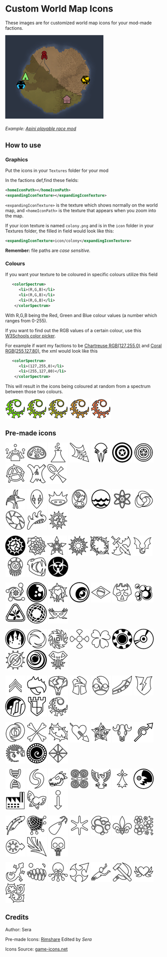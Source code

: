 # Custom World Map Icons
These images are for customized world map icons for your mod-made factions.

![alt text](https://github.com/seraphile/rimshare/blob/master/custom%20world%20map%20icons/customiconexample.png?raw=true)
###### *Example: [Apini playable race mod](https://ludeon.com/forums/index.php?topic=31076.0)*

## How to use

### Graphics
Put the icons in your `Textures` folder for your mod

In the factions def,find these fields:
```xml
<homeIconPath></homeIconPath>
<expandingIconTexture></expandingIconTexture>
```
`<expandingIconTexture>` is the texture which shows normally on the world map, and `<homeIconPath>` is the texture that appears when you zoom into the map.

If your icon texture is named `colony.png` and is in the `icon` folder in your Textures folder, the filled in field would look like this:
```xml
<expandingIconTexture>icon/colony</expandingIconTexture>
```
**Remember:** file paths are *case sensitive.*

### Colours
If you want your texture to be coloured in specific colours utilize this field
```xml
   <colorSpectrum>
      <li>(R,G,B)</li>
      <li>(R,G,B)</li>
      <li>(R,G,B)</li>
    </colorSpectrum>
```
With R,G,B being the Red, Green and Blue colour values (a number which ranges from 0-255).

If you want to find out the RGB values of a certain colour, use this [W3Schools color picker](https://www.w3schools.com/colors/colors_picker.asp).


For example if want my factions to be [Chartreuse RGB(127,255,0)](https://www.w3schools.com/colors/color_tryit.asp?color=Chartreuse) and [Coral RGB(255,127,80)](https://www.w3schools.com/colors/color_tryit.asp?color=Coral), the xml would look like this
```xml
   <colorSpectrum>
      <li>(127,255,0)</li>
      <li>(255,127,80)</li>
    </colorSpectrum>
```
This will result in the icons being coloured at random from a spectrum between those two colours.

![alt text](https://github.com/seraphile/rimshare/blob/master/custom%20world%20map%20icons/examplegradient1.png?raw=true) ![alt text](https://github.com/seraphile/rimshare/blob/master/custom%20world%20map%20icons/examplegradient2.png?raw=true) ![alt text](https://github.com/seraphile/rimshare/blob/master/custom%20world%20map%20icons/examplegradient3.png?raw=true) ![alt text](https://github.com/seraphile/rimshare/blob/master/custom%20world%20map%20icons/examplegradient4.png?raw=true) ![alt text](https://github.com/seraphile/rimshare/blob/master/custom%20world%20map%20icons/examplegradient5.png?raw=true)

## Pre-made icons

![alt text](https://github.com/seraphile/rimshare/blob/master/custom%20world%20map%20icons/acid-tube.png?raw=true) ![alt text](https://github.com/seraphile/rimshare/blob/master/custom%20world%20map%20icons/acid-blob.png?raw=true) ![alt text](https://github.com/seraphile/rimshare/blob/master/custom%20world%20map%20icons/acid.png?raw=true) ![alt text](https://github.com/seraphile/rimshare/blob/master/custom%20world%20map%20icons/aerodynamic-harpoon.png?raw=true) ![alt text](https://github.com/seraphile/rimshare/blob/master/custom%20world%20map%20icons/alien-skull.png?raw=true) ![alt text](https://github.com/seraphile/rimshare/blob/master/custom%20world%20map%20icons/american-shield%20(1).png?raw=true) ![alt text](https://github.com/seraphile/rimshare/blob/master/custom%20world%20map%20icons/american-shield.png?raw=true) ![alt text](https://github.com/seraphile/rimshare/blob/master/custom%20world%20map%20icons/anarchy.png?raw=true) ![alt text](https://github.com/seraphile/rimshare/blob/master/custom%20world%20map%20icons/animal-hide.png?raw=true)![alt text](https://github.com/seraphile/rimshare/blob/master/custom%20world%20map%20icons/ankh.png?raw=true)

![alt text](https://github.com/seraphile/rimshare/blob/master/custom%20world%20map%20icons/anubis.png?raw=true) ![alt text](https://github.com/seraphile/rimshare/blob/master/custom%20world%20map%20icons/architect-mask.png?raw=true) ![alt text](https://github.com/seraphile/rimshare/blob/master/custom%20world%20map%20icons/armoured-shell.png?raw=true) ![alt text](https://github.com/seraphile/rimshare/blob/master/custom%20world%20map%20icons/artificial-intelligence.png?raw=true) ![alt text](https://github.com/seraphile/rimshare/blob/master/custom%20world%20map%20icons/at-sea.png?raw=true) ![alt text](https://github.com/seraphile/rimshare/blob/master/custom%20world%20map%20icons/atom.png?raw=true) ![alt text](https://github.com/seraphile/rimshare/blob/master/custom%20world%20map%20icons/atomic-slashes.png?raw=true) ![alt text](https://github.com/seraphile/rimshare/blob/master/custom%20world%20map%20icons/automatic-sas.png?raw=true) ![alt text](https://github.com/seraphile/rimshare/blob/master/custom%20world%20map%20icons/backbone-shell.png?raw=true) ![alt text](https://github.com/seraphile/rimshare/blob/master/custom%20world%20map%20icons/ball-glow%20(1).png?raw=true)

![alt text](https://github.com/seraphile/rimshare/blob/master/custom%20world%20map%20icons/ball-glow.png?raw=true) ![alt text](https://github.com/seraphile/rimshare/blob/master/custom%20world%20map%20icons/barbed-coil.png?raw=true)![alt text](https://github.com/seraphile/rimshare/blob/master/custom%20world%20map%20icons/barbed-star.png?raw=true) ![alt text](https://github.com/seraphile/rimshare/blob/master/custom%20world%20map%20icons/barbed-sun.png?raw=true) ![alt text](https://github.com/seraphile/rimshare/blob/master/custom%20world%20map%20icons/barbed-wire.png?raw=true) ![alt text](https://github.com/seraphile/rimshare/blob/master/custom%20world%20map%20icons/bat-blade.png?raw=true) ![alt text](https://github.com/seraphile/rimshare/blob/master/custom%20world%20map%20icons/batwing-emblem.png?raw=true) ![alt text](https://github.com/seraphile/rimshare/blob/master/custom%20world%20map%20icons/behold.png?raw=true) ![alt text](https://github.com/seraphile/rimshare/blob/master/custom%20world%20map%20icons/bestial-fangs.png?raw=true) ![alt text](https://github.com/seraphile/rimshare/blob/master/custom%20world%20map%20icons/biohazard.png?raw=true)

![alt text](https://github.com/seraphile/rimshare/blob/master/custom%20world%20map%20icons/black-hole-bolas.png?raw=true) ![alt text](https://github.com/seraphile/rimshare/blob/master/custom%20world%20map%20icons/blackball.png?raw=true) ![alt text](https://github.com/seraphile/rimshare/blob/master/custom%20world%20map%20icons/bleeding-heart.png?raw=true) ![alt text](https://github.com/seraphile/rimshare/blob/master/custom%20world%20map%20icons/brass-eye.png?raw=true) ![alt text](https://github.com/seraphile/rimshare/blob/master/custom%20world%20map%20icons/brazil-flag.png?raw=true) ![alt text](https://github.com/seraphile/rimshare/blob/master/custom%20world%20map%20icons/broken-skull.png?raw=true) ![alt text](https://github.com/seraphile/rimshare/blob/master/custom%20world%20map%20icons/bubbles.png?raw=true) ![alt text](https://github.com/seraphile/rimshare/blob/master/custom%20world%20map%20icons/butterfly-warning.png?raw=true) ![alt text](https://github.com/seraphile/rimshare/blob/master/custom%20world%20map%20icons/caged-ball.png?raw=true) ![alt text](https://github.com/seraphile/rimshare/blob/master/custom%20world%20map%20icons/carnival-mask.png?raw=true)

![alt text](https://github.com/seraphile/rimshare/blob/master/custom%20world%20map%20icons/castle.png?raw=true) ![alt text](https://github.com/seraphile/rimshare/blob/master/custom%20world%20map%20icons/circle-claws.png?raw=true) ![alt text](https://github.com/seraphile/rimshare/blob/master/custom%20world%20map%20icons/circular-sawblade.png?raw=true) ![alt text](https://github.com/seraphile/rimshare/blob/master/custom%20world%20map%20icons/clover%20copy.png?raw=true) ![alt text](https://github.com/seraphile/rimshare/blob/master/custom%20world%20map%20icons/clover.png?raw=true) ![alt text](https://github.com/seraphile/rimshare/blob/master/custom%20world%20map%20icons/cog.png?raw=true) ![alt text](https://github.com/seraphile/rimshare/blob/master/custom%20world%20map%20icons/compact-disc.png?raw=true) ![alt text](https://github.com/seraphile/rimshare/blob/master/custom%20world%20map%20icons/compass.png?raw=true) ![alt text](https://github.com/seraphile/rimshare/blob/master/custom%20world%20map%20icons/concentric-crescents.png?raw=true) ![alt text](https://github.com/seraphile/rimshare/blob/master/custom%20world%20map%20icons/condylura-skull.png?raw=true)

![alt text](https://github.com/seraphile/rimshare/blob/master/custom%20world%20map%20icons/corporal.png?raw=true) ![alt text](https://github.com/seraphile/rimshare/blob/master/custom%20world%20map%20icons/crab-claw.png?raw=true) ![alt text](https://github.com/seraphile/rimshare/blob/master/custom%20world%20map%20icons/cracked-alien-skull.png?raw=true) ![alt text](https://github.com/seraphile/rimshare/blob/master/custom%20world%20map%20icons/cracked-helm.png?raw=true) ![alt text](https://github.com/seraphile/rimshare/blob/master/custom%20world%20map%20icons/cracked-mask.png?raw=true) ![alt text](https://github.com/seraphile/rimshare/blob/master/custom%20world%20map%20icons/cracked-saber.png?raw=true) ![alt text](https://github.com/seraphile/rimshare/blob/master/custom%20world%20map%20icons/cracked-shield.png?raw=true) ![alt text](https://github.com/seraphile/rimshare/blob/master/custom%20world%20map%20icons/crags.png?raw=true) ![alt text](https://github.com/seraphile/rimshare/blob/master/custom%20world%20map%20icons/crenulated-shield.png?raw=true) ![alt text](https://github.com/seraphile/rimshare/blob/master/custom%20world%20map%20icons/crescent-blade.png?raw=true)

![alt text](https://github.com/seraphile/rimshare/blob/master/custom%20world%20map%20icons/croissants-pupil.png?raw=true) ![alt text](https://github.com/seraphile/rimshare/blob/master/custom%20world%20map%20icons/crossed-bones.png?raw=true) ![alt text](https://github.com/seraphile/rimshare/blob/master/custom%20world%20map%20icons/crown-of-thorns.png?raw=true) ![alt text](https://github.com/seraphile/rimshare/blob/master/custom%20world%20map%20icons/cupidon-arrow.png?raw=true) ![alt text](https://github.com/seraphile/rimshare/blob/master/custom%20world%20map%20icons/cursed-star.png?raw=true) ![alt text](https://github.com/seraphile/rimshare/blob/master/custom%20world%20map%20icons/desert-skull.png?raw=true) ![alt text](https://github.com/seraphile/rimshare/blob/master/custom%20world%20map%20icons/detour.png?raw=true) ![alt text](https://github.com/seraphile/rimshare/blob/master/custom%20world%20map%20icons/dinosaur-bones.png?raw=true) ![alt text](https://github.com/seraphile/rimshare/blob/master/custom%20world%20map%20icons/divided-spiral.png?raw=true) ![alt text](https://github.com/seraphile/rimshare/blob/master/custom%20world%20map%20icons/divided-square.png?raw=true)

![alt text](https://github.com/seraphile/rimshare/blob/master/custom%20world%20map%20icons/dna1.png?raw=true) ![alt text](https://github.com/seraphile/rimshare/blob/master/custom%20world%20map%20icons/doubled.png?raw=true) ![alt text](https://github.com/seraphile/rimshare/blob/master/custom%20world%20map%20icons/dragon-head.png?raw=true) ![alt text](https://github.com/seraphile/rimshare/blob/master/custom%20world%20map%20icons/dwennimmen.png?raw=true) ![alt text](https://github.com/seraphile/rimshare/blob/master/custom%20world%20map%20icons/eagle-emblem.png?raw=true) ![alt text](https://github.com/seraphile/rimshare/blob/master/custom%20world%20map%20icons/ermine.png?raw=true) ![alt text](https://github.com/seraphile/rimshare/blob/master/custom%20world%20map%20icons/evil-moon.png?raw=true) ![alt text](https://github.com/seraphile/rimshare/blob/master/custom%20world%20map%20icons/factory.png?raw=true) ![alt text](https://github.com/seraphile/rimshare/blob/master/custom%20world%20map%20icons/fairy.png?raw=true) ![alt text](https://github.com/seraphile/rimshare/blob/master/custom%20world%20map%20icons/fall-down.png?raw=true)

![alt text](https://github.com/seraphile/rimshare/blob/master/custom%20world%20map%20icons/feather.png?raw=true) ![alt text](https://github.com/seraphile/rimshare/blob/master/custom%20world%20map%20icons/fishing-net.png?raw=true) ![alt text](https://github.com/seraphile/rimshare/blob/master/custom%20world%20map%20icons/fishing-spoon.png?raw=true) ![alt text](https://github.com/seraphile/rimshare/blob/master/custom%20world%20map%20icons/flake.png?raw=true) ![alt text](https://github.com/seraphile/rimshare/blob/master/custom%20world%20map%20icons/fleshy-mass.png?raw=true) ![alt text](https://github.com/seraphile/rimshare/blob/master/custom%20world%20map%20icons/fleur-de-lys.png?raw=true) ![alt text](https://github.com/seraphile/rimshare/blob/master/custom%20world%20map%20icons/flowers.png?raw=true) ![alt text](https://github.com/seraphile/rimshare/blob/master/custom%20world%20map%20icons/forward-sun.png?raw=true) ![alt text](https://github.com/seraphile/rimshare/blob/master/custom%20world%20map%20icons/frayed-arrow.png?raw=true) ![alt text](https://github.com/seraphile/rimshare/blob/master/custom%20world%20map%20icons/gas-mask.png?raw=true)

![alt text](https://github.com/seraphile/rimshare/blob/master/custom%20world%20map%20icons/gecko.png?raw=true) ![alt text](https://github.com/seraphile/rimshare/blob/master/custom%20world%20map%20icons/gluttonous-smile.png?raw=true) ![alt text](https://github.com/seraphile/rimshare/blob/master/custom%20world%20map%20icons/goo-skull.png?raw=true) ![alt text](https://github.com/seraphile/rimshare/blob/master/custom%20world%20map%20icons/halberd-shuriken.png?raw=true) ![alt text](https://github.com/seraphile/rimshare/blob/master/custom%20world%20map%20icons/half-body-crawling.png?raw=true) ![alt text](https://github.com/seraphile/rimshare/blob/master/custom%20world%20map%20icons/hammer-sickle.png?raw=true) ![alt text](https://github.com/seraphile/rimshare/blob/master/custom%20world%20map%20icons/heart-wings.png?raw=true) ![alt text](https://github.com/seraphile/rimshare/blob/master/custom%20world%20map%20icons/heavy-thorny-triskelion.png?raw=true)

## Credits
Author: Sera

Pre-made Icons: [Rimshare](https://github.com/seraphile/rimshare/tree/master/custom%20world%20map%20icons) Edited by *Sera*

Icons Source: [game-icons.net](game-icons.net)
